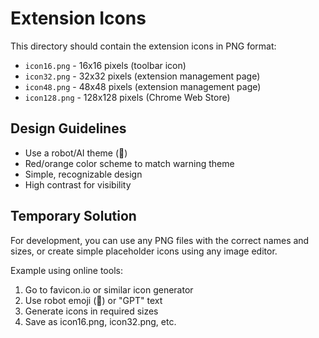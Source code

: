 # Extension Icons

This directory should contain the extension icons in PNG format:

- `icon16.png` - 16x16 pixels (toolbar icon)
- `icon32.png` - 32x32 pixels (extension management page)
- `icon48.png` - 48x48 pixels (extension management page)
- `icon128.png` - 128x128 pixels (Chrome Web Store)

## Design Guidelines

- Use a robot/AI theme (🤖)
- Red/orange color scheme to match warning theme
- Simple, recognizable design
- High contrast for visibility

## Temporary Solution

For development, you can use any PNG files with the correct names and sizes, or create simple placeholder icons using any image editor.

Example using online tools:
1. Go to favicon.io or similar icon generator
2. Use robot emoji (🤖) or "GPT" text
3. Generate icons in required sizes
4. Save as icon16.png, icon32.png, etc.